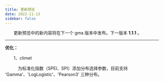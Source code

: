 ```yaml
---
title: 更新预览
date: 2022-11-13
sidebar: false
---
```


&emsp;　更新预览中的新内容将在下一个 gma 版本中发布。下一版本 **1.1.1** 。

---

<font color="#3CB371"><i class="fab fa-superpowers"></i></font> **优化：**

&emsp;　1、climet

&emsp;　　为标准化指数（SPEI、SPI）添加分布选择参数，目前支持 'Gamma'、'LogLogistic'、'Pearson3' 三种分布。

